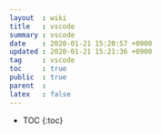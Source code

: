 ```yaml
---
layout  : wiki
title   : vscode
summary : vscode
date    : 2020-01-21 15:20:57 +0900
updated : 2020-01-21 15:21:36 +0900
tag     : vscode
toc     : true
public  : true
parent  : 
latex   : false
---
```

* TOC
{:toc}

# 
